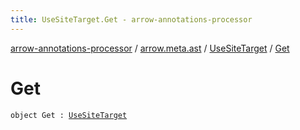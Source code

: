 ```yaml
---
title: UseSiteTarget.Get - arrow-annotations-processor
---
```


[arrow-annotations-processor](../../index.html) / [arrow.meta.ast](../index.html) / [UseSiteTarget](index.html) / [Get](./-get.html)

# Get

`object Get : `[`UseSiteTarget`](index.html)